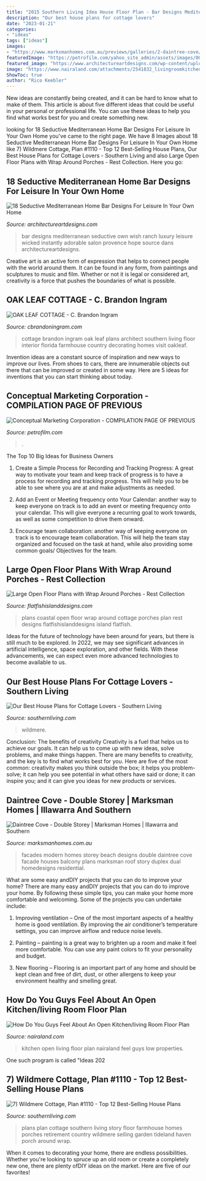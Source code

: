 ```yaml
---
title: "2015 Southern Living Idea House Floor Plan - Bar Designs Mediterranean Seductive Own Wish Ranch Luxury Leisure Wicked Instantly Adorable Salon Provence Hope Source Dans Architectureartdesigns"
description: "Our best house plans for cottage lovers"
date: "2023-01-21"
categories:
- "ideas"
tags: ["ideas"]
images:
- "https://www.marksmanhomes.com.au/previews/galleries/2-daintree-cove/slide4.jpg"
featuredImage: "https://petrofilm.com/yahoo_site_admin/assets/images/002.32945908_std.png"
featured_image: "https://www.architectureartdesigns.com/wp-content/uploads/2016/07/18-Seductive-Mediterranean-Home-Bar-Designs-For-Leisure-In-Your-Own-Home-2.jpg"
image: "https://www.nairaland.com/attachments/2541832_livingroomkitchenkitchenandsmallnewkitchendesignideasluxuriouslivingroomhomeinteriordesignideasforsmallspacesdesignideaswithfloortileswhitewallalsosofasglasstablefurrug_jpeg8c23245f9e3cdc586d3977f9ad938a6a"
ShowToc: true
author: "Rico Keebler"
---
```



New ideas are constantly being created, and it can be hard to know what to make of them. This article is about five different ideas that could be useful in your personal or professional life. You can use these ideas to help you find what works best for you and create something new.

	

		
looking for 18 Seductive Mediterranean Home Bar Designs For Leisure In Your Own Home you've came to the right page. We have 8 Images about 18 Seductive Mediterranean Home Bar Designs For Leisure In Your Own Home like 7) Wildmere Cottage, Plan #1110 - Top 12 Best-Selling House Plans, Our Best House Plans for Cottage Lovers - Southern Living and also Large Open Floor Plans with Wrap Around Porches - Rest Collection. Here you go:
		
    
## 18 Seductive Mediterranean Home Bar Designs For Leisure In Your Own Home

<img loading=lazy src="https://www.architectureartdesigns.com/wp-content/uploads/2016/07/18-Seductive-Mediterranean-Home-Bar-Designs-For-Leisure-In-Your-Own-Home-2.jpg" onerror="this.onerror=null;this.src='https://tse2.mm.bing.net/th?id=OIP.AfzVaGQsBus5rcp4Rlz0lgHaFh&amp;pid=15.1';" alt="18 Seductive Mediterranean Home Bar Designs For Leisure In Your Own Home">

_Source: architectureartdesigns.com_

>bar designs mediterranean seductive own wish ranch luxury leisure wicked instantly adorable salon provence hope source dans architectureartdesigns. 

	

Creative art is an active form of expression that helps to connect people with the world around them. It can be found in any form, from paintings and sculptures to music and film. Whether or not it is legal or considered art, creativity is a force that pushes the boundaries of what is possible.

    
## OAK LEAF COTTAGE - C. Brandon Ingram

<img loading=lazy src="https://www.cbrandoningram.com/images/uploads/large/oakleaf-cottage-interior-3-1492800971.jpg" onerror="this.onerror=null;this.src='https://tse3.mm.bing.net/th?id=OIP.j9ZDKD4PK5jKz8kzRdfmAgHaEz&amp;pid=15.1';" alt="OAK LEAF COTTAGE - C. Brandon Ingram">

_Source: cbrandoningram.com_

>cottage brandon ingram oak leaf plans architect southern living floor interior florida farmhouse country decorating homes visit oakleaf. 

	

Invention ideas are a constant source of inspiration and new ways to improve our lives. From shoes to cars, there are innumerable objects out there that can be improved or created in some way. Here are 5 ideas for inventions that you can start thinking about today.

    
## Conceptual Marketing Corporation - COMPILATION PAGE OF PREVIOUS

<img loading=lazy src="https://petrofilm.com/yahoo_site_admin/assets/images/002.32945908_std.png" onerror="this.onerror=null;this.src='https://tse1.mm.bing.net/th?id=OIP.2Y9koJjg7rUHRYB6f36sRwHaG6&amp;pid=15.1';" alt="Conceptual Marketing Corporation - COMPILATION PAGE OF PREVIOUS">

_Source: petrofilm.com_

>. 

	

The Top 10 Big Ideas for Business Owners
1. Create a Simple Process for Recording and Tracking Progress: A great way to motivate your team and keep track of progress is to have a process for recording and tracking progress. This will help you to be able to see where you are at and make adjustments as needed.
2. Add an Event or Meeting frequency onto Your Calendar: another way to keep everyone on track is to add an event or meeting frequency onto your calendar. This will give everyone a recurring goal to work towards, as well as some competition to drive them onward.

3. Encourage team collaboration: another way of keeping everyone on track is to encourage team collaboration. This will help the team stay organized and focused on the task at hand, while also providing some common goals/ Objectives for the team.


    
## Large Open Floor Plans With Wrap Around Porches - Rest Collection

<img loading=lazy src="https://flatfishislanddesigns.com/images/coastal-home-plans-500.jpg" onerror="this.onerror=null;this.src='https://tse2.mm.bing.net/th?id=OIP.EC923Y7INMldKD1Kx-nvcgHaFz&amp;pid=15.1';" alt="Large Open Floor Plans with Wrap Around Porches - Rest Collection">

_Source: flatfishislanddesigns.com_

>plans coastal open floor wrap around cottage porches plan rest designs flatfishislanddesigns island flatfish. 

	

Ideas for the future of technology have been around for years, but there is still much to be explored. In 2022, we may see significant advances in artificial intelligence, space exploration, and other fields. With these advancements, we can expect even more advanced technologies to become available to us.

    
## Our Best House Plans For Cottage Lovers - Southern Living

<img loading=lazy src="https://img1.southernliving.timeinc.net/sites/default/files/styles/4_3_horizontal_inbody_900x506/public/image/2017/10/main/wildmere.jpg?itok=1iTxgjlL" onerror="this.onerror=null;this.src='https://tse4.mm.bing.net/th?id=OIP.amuF7PpP8U1gdbpI-73-PwHaEK&amp;pid=15.1';" alt="Our Best House Plans for Cottage Lovers - Southern Living">

_Source: southernliving.com_

>wildmere. 

	

Conclusion: The benefits of creativity
Creativity is a fuel that helps us to achieve our goals. It can help us to come up with new ideas, solve problems, and make things happen. There are many benefits to creativity, and the key is to find what works best for you. Here are five of the most common: creativity makes you think outside the box; it helps you problem-solve; it can help you see potential in what others have said or done; it can inspire you; and it can give you ideas for new products or services.

    
## Daintree Cove - Double Storey | Marksman Homes | Illawarra And Southern

<img loading=lazy src="https://www.marksmanhomes.com.au/previews/galleries/2-daintree-cove/slide4.jpg" onerror="this.onerror=null;this.src='https://tse1.mm.bing.net/th?id=OIP.bGUk6pE0WOTPIiP7LVa-3wHaE8&amp;pid=15.1';" alt="Daintree Cove - Double Storey | Marksman Homes | Illawarra and Southern">

_Source: marksmanhomes.com.au_

>facades modern homes storey beach designs double daintree cove facade houses balcony plans marksman roof story duplex dual homedesigns residential. 

	

What are some easy andDIY projects that you can do to improve your home?
There are many easy andDIY projects that you can do to improve your home. By following these simple tips, you can make your home more comfortable and welcoming. Some of the projects you can undertake include:
1. Improving ventilation – One of the most important aspects of a healthy home is good ventilation. By improving the air conditioner’s temperature settings, you can improve airflow and reduce noise levels.

2. Painting – painting is a great way to brighten up a room and make it feel more comfortable. You can use any paint colors to fit your personality and budget.

3. New flooring – Flooring is an important part of any home and should be kept clean and free of dirt, dust, or other allergens to keep your environment healthy and smelling great.

    
## How Do You Guys Feel About An Open Kitchen/living Room Floor Plan

<img loading=lazy src="https://www.nairaland.com/attachments/2541832_livingroomkitchenkitchenandsmallnewkitchendesignideasluxuriouslivingroomhomeinteriordesignideasforsmallspacesdesignideaswithfloortileswhitewallalsosofasglasstablefurrug_jpeg8c23245f9e3cdc586d3977f9ad938a6a" onerror="this.onerror=null;this.src='https://tse1.mm.bing.net/th?id=OIP.lGk-_32WUY_pvTNDQ6LlIQHaFE&amp;pid=15.1';" alt="How Do You Guys Feel About An Open Kitchen/living Room Floor Plan">

_Source: nairaland.com_

>kitchen open living floor plan nairaland feel guys low properties. 

	

One such program is called "Ideas 202
    
## 7) Wildmere Cottage, Plan #1110 - Top 12 Best-Selling House Plans

<img loading=lazy src="http://img1.southernliving.timeinc.net/sites/default/files/styles/story_card_hero/public/image/2015/12/main/1375tideland_4c_ext_0.jpg?itok=AcqpfF6m" onerror="this.onerror=null;this.src='https://tse2.mm.bing.net/th?id=OIP.2BoSTWE2X-a_c_ALc-zQsAHaEK&amp;pid=15.1';" alt="7) Wildmere Cottage, Plan #1110 - Top 12 Best-Selling House Plans">

_Source: southernliving.com_

>plans plan cottage southern living story floor farmhouse homes porches retirement country wildmere selling garden tideland haven porch around wrap. 

	

When it comes to decorating your home, there are endless possibilities. Whether you're looking to spruce up an old room or create a completely new one, there are plenty ofDIY ideas on the market. Here are five of our favorites!

